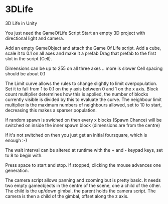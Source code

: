 # 3DLife
3D Life in Unity

You just need the GameOfLife Script
Start an empty 3D project with directional light and camera.

Add an empty GameObject and attach the Game Of Life script.
Add a cube, scale it to 0.1 on all axes and make it a prefab
Drag that prefab to the first slot in the script (Cell).

Dimensions can be up to 255 on all three axes .. more is slower
Cell spacing should be about 0.1

The Limit curve allows the rules to change slightly to limit overpopulation.
Set it to fall from 1 to 0.1 on the y axis between 0 and 1 on the x axis.
Block count multiplier determines how this is applied, the number of blocks 
currently visible is divided by this to evaluate the curve.
The neighbour limit multiplier is the maximum numbers of neighbours allowed, 
set to 10 to start, decreasing this makes a sparser population.

If random spawn is swiched on then every x blocks (Spawn Chance) will be 
switched on inside the inner spawn block (dimensions are from the centre)

If it's not switched on then you just get an initial foursquare, which is enough :-)

The wait interval can be altered at runtime with the + and - keypad keys, set to 8 
to begin with.

Press space to start and stop. If stopped, clicking the mouse advances one generation.

The camera script allows panning and zooming but is pretty basic.  It needs
two empty gameobjects in the centre of the scene, one a child of the other. 
The child is the up/down gimbal, the parent holds the camera script.  The camera
is then a child of the gimbal, offset along the z axis.
